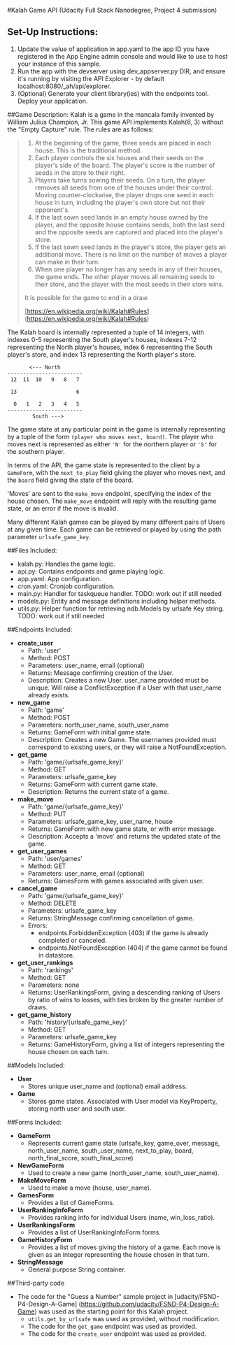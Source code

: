 #Kalah Game API (Udacity Full Stack Nanodegree, Project 4 submission)

## Set-Up Instructions:
1.  Update the value of application in app.yaml to the app ID you have registered
 in the App Engine admin console and would like to use to host your instance of this sample.
1.  Run the app with the devserver using dev_appserver.py DIR, and ensure it's
 running by visiting the API Explorer - by default localhost:8080/_ah/api/explorer.
1.  (Optional) Generate your client library(ies) with the endpoints tool.
 Deploy your application.
 
 
 
##Game Description:
Kalah is a game in the mancala family invented by William Julius Champion, Jr.
This game API implements Kalah(6, 3) without the "Empty Capture" rule.
The rules are as follows:


> 1. At the beginning of the game, three seeds are placed in each house. This is
> the traditional method.
> 2. Each player controls the six houses and their seeds on the player's side of
> the board. The player's score is the number of seeds in the store to their
> right.
> 3. Players take turns sowing their seeds. On a turn, the player removes all
> seeds from one of the houses under their control. Moving counter-clockwise,
> the player drops one seed in each house in turn, including the player's own 
> store but not their opponent's.
> 4. If the last sown seed lands in an empty house owned by the player, and the
> opposite house contains seeds, both the last seed and the opposite seeds are 
> captured and placed into the player's store.
> 5. If the last sown seed lands in the player's store, the player gets an 
> additional move. There is no limit on the number of moves a player can make in
> their turn.
> 6. When one player no longer has any seeds in any of their houses, the game 
> ends. The other player moves all remaining seeds to their store, and the
> player with the most seeds in their store wins.
>
> It is possible for the game to end in a draw.
>
> [https://en.wikipedia.org/wiki/Kalah#Rules]
> (https://en.wikipedia.org/wiki/Kalah#Rules)

The Kalah board is internally represented a tuple of 14 integers, with indexes 0-5
representing the South player's houses, indexes 7-12 representing the North
player's houses, index 6 representing the South player's store, and index 13
representing the North player's store.

```
       <--- North
------------------------    
 12  11  10   9   8   7     
                         
 13                   6    
                        
  0   1   2   3   4   5      
------------------------     
        South --->
``` 

The game state at any particular point in the game is internally representing by a tuple
of the form `(player who moves next, board)`. The player who moves next is
represented as either `'N'` for the northern player or `'S'` for the southern
player.

In terms of the API, the game state is represented to the client by a `GameForm`,
with the `next_to_play` field giving the player who moves next, and the `board` 
field giving the state of the board.

'Moves' are sent to the `make_move` endpoint, specifying the index of the house
chosen. The `make_move` endpoint will reply with the resulting
game state, or an error if the move is invalid.

Many different Kalah games can be played by many different pairs of Users at any
given time. Each game can be retrieved or played by using the path parameter
`urlsafe_game_key`.

##Files Included:
 - kalah.py: Handles the game logic.
 - api.py: Contains endpoints and game playing logic.
 - app.yaml: App configuration.
 - cron.yaml: Cronjob configuration.
 - main.py: Handler for taskqueue handler. TODO: work out if still needed
 - models.py: Entity and message definitions including helper methods.
 - utils.py: Helper function for retrieving ndb.Models by urlsafe Key string. TODO: work out if still needed

##Endpoints Included:
 - **create_user**
    - Path: 'user'
    - Method: POST
    - Parameters: user_name, email (optional)
    - Returns: Message confirming creation of the User.
    - Description: Creates a new User. user_name provided must be unique. Will 
    raise a ConflictException if a User with that user_name already exists.
 - **new_game**
    - Path: 'game'
    - Method: POST
    - Parameters: north_user_name, south_user_name
    - Returns: GameForm with initial game state.
    - Description: Creates a new Game. The usernames provided must correspond to
    existing users, or they will raise a NotFoundException.
 - **get_game**
    - Path: 'game/{urlsafe_game_key}'
    - Method: GET
    - Parameters: urlsafe_game_key
    - Returns: GameForm with current game state.
    - Description: Returns the current state of a game.
 - **make_move**
    - Path: 'game/{urlsafe_game_key}'
    - Method: PUT
    - Parameters: urlsafe_game_key, user_name, house
    - Returns: GameForm with new game state, or with error message.
    - Description: Accepts a 'move' and returns the updated state of the game.
 - **get_user_games**
    - Path: 'user/games'
    - Method: GET
    - Parameters: user_name, email (optional)
    - Returns: GamesForm with games associated with given user.
 - **cancel_game**
    - Path: 'game/{urlsafe_game_key}'
    - Method: DELETE
    - Parameters: urlsafe_game_key
    - Returns: StringMessage confirming cancellation of game.
    - Errors:
        - endpoints.ForbiddenException (403) if the game is already
          completed or canceled.
        - endpoints.NotFoundException (404) if the game cannot be found in 
          datastore.
 - **get_user_rankings**
     - Path: 'rankings'
     - Method: GET
     - Parameters: none
     - Returns: UserRankingsForm, giving a descending ranking of Users by
       ratio of wins to losses, with ties broken by the greater number of
       draws.
 - **get_game_history**
     - Path: 'history/{urlsafe_game_key}'
     - Method: GET
     - Parameters: urlsafe_game_key
     - Returns: GameHistoryForm, giving a list of integers representing
       the house chosen on each turn.

##Models Included:
 - **User**
    - Stores unique user_name and (optional) email address.
 - **Game**
    - Stores game states. Associated with User model via KeyProperty, storing
      north user and south user.
    
##Forms Included:
 - **GameForm**
    - Represents current game state (urlsafe_key, game_over, message,
    north_user_name, south_user_name, next_to_play, board, north_final_score,
    south_final_score)
 - **NewGameForm**
    - Used to create a new game (north_user_name, south_user_name).
 - **MakeMoveForm**
    - Used to make a move (house, user_name).
 - **GamesForm**
    - Provides a list of GameForms.
 - **UserRankingInfoForm**
     - Provides ranking info for individual Users (name, win_loss_ratio).
 - **UserRankingsForm**
     - Provides a list of UserRankingInfoForm forms.
 - **GameHistoryForm**
     - Provides a list of moves giving the history of a game. Each move
       is given as an integer representing the house chosen in that turn.
 - **StringMessage**
    - General purpose String container.

##Third-party code
 - The code for the "Guess a Number" sample project in
 [udacity/FSND-P4-Design-A-Game]
 (https://github.com/udacity/FSND-P4-Design-A-Game) was used as the starting
 point for this Kalah project.
    - `utils.get_by_urlsafe` was used as provided, without modification.
    - The code for the `get_game` endpoint was used as provided.
    - The code for the `create_user` endpoint was used as provided.